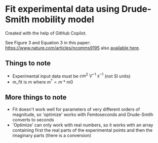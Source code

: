 # Fit experimental data using Drude-Smith mobility model
Created with the help of GitHub Copilot.


See Figure 3 and Equation 3 in this paper: https://www.nature.com/articles/ncomms9195 also [available here](https://repository.tudelft.nl/islandora/object/uuid:f809d8dd-b180-4564-af78-17170851451a?collection=research).


## Things to note
* Experimental input data must be $cm^2$ $V^{-1}$ $s^{-1}$ (not SI units)
* m_fit is $m$ where $m^* = m * m0$

## More things to note
* Fit doesn't work well for parameters of very different orders of magnitude, so 'optimize' works with Femtoseconds and Drude-Smith converts to seconds
* 'Optimize' can only work with real numbers, so it works with an array containing first the real parts of the experimental points and then the imaginary parts (there is a conversion)
